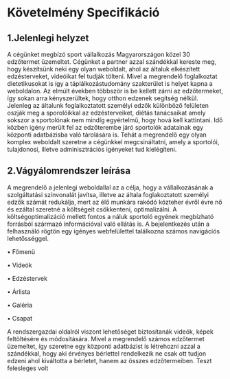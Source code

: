 # Követelmény Specifikáció

## 1.Jelenlegi helyzet

A cégünket megbízó sport vállalkozás Magyarországon közel 30 edzőtermet üzemeltet.
Cégünket a partner azzal szándékkal kereste meg, hogy készítsünk neki egy olyan weboldalt, ahol az általuk elkészített edzésterveket, videóikat fel tudják tölteni.
Mivel a megrendelő foglalkoztat dietetikusokat is így a táplálkozástudomány szakterület is helyet kapna a weboldalon.
Az elmúlt években többször is be kellett zárni az edzőtermeket, így sokan arra kényszerültek, hogy otthon edzenek segítség nélkül.
Jelenleg az általunk foglalkoztatott személyi edzők különböző felületen oszják meg a sporolóikkal az edzésterveiket, diétás tanácsaikat amely sokszor a sportolónak nem mindíg egyértelmű, hogy hová kell kattintani.
Idő közben igény merült fel az edzőterembe járó sportolók adatainak egy központi adatbázisba való tárolására is. 
Tehát a megrendelő egy olyan komplex weboldalt szeretne a cégünkkel megcsináltatni, amely a sportolói, tulajdonosi, illetve adminisztrációs igényeket tud kielégíteni.

## 2.Vágyálomrendszer leírása

A megrendelő a jelenlegi weboldallal az a célja, hogy a vállalkozásának a szolgáltatási színvonalát javítsa, illetve az általa foglakoztatott személyi edzők számát redukálja, mert az élő munkára rakódó közteher évről évre nő és ezáltal szeretné a költségeit csökkenteni, optimalizálni.
A költségoptimalizáció mellett fontos a náluk sportoló egyének megbízható forrásból származó információval való ellátás is.
A bejelentkezés után a felhasználó rögtön egy igényes webfelülettel találkozna számos navigációs lehetősséggel.

  •	Főmenü

  •	Videók

  •	Edzéstervek

  •	Árlista

  •	Galéria

  •	Csapat

A rendszergazdai oldalról viszont lehetőséget biztosítanák videók, képek feltöltésére és módosítására.
Mivel a megrendelő számos edzőtermet üzemeltet, így szeretne egy központi adatbázist is létrehozni azzal a szándékkal, hogy 
aki érvényes bérlettel rendelkezik ne csak ott tudjon edzeni ahol kiváltotta a bérletet, hanem az összes edzőtermeiben.
Teszt felesleges volt


